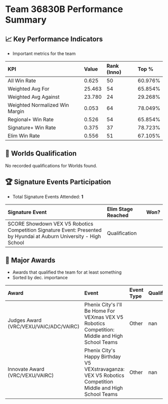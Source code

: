 # Team 36830B Performance Summary

## 📈 Key Performance Indicators
- Important metrics for the team

| KPI | Value | Rank (Inno) | Top % |
|:---|:-----|:----|:-----|
| All Win Rate | 0.625 | 50 | 60.976% |
| Weighted Avg For | 25.463 | 54 | 65.854% |
| Weighted Avg Against | 23.780 | 24 | 29.268% |
| Weighted Normalized Win Margin | 0.053 | 64 | 78.049% |
| Regional+ Win Rate | 0.526 | 54 | 65.854% |
| Signature+ Win Rate | 0.375 | 37 | 78.723% |
| Elim Win Rate | 0.556 | 51 | 67.105% |


## 🎯 Worlds Qualification
No recorded qualifications for Worlds found.

## 🏆 Signature Events Participation
- Total Signature Events Attended: **1**

| Signature Event | Elim Stage Reached | Won? |
|:----------------|:-------------------|:----|
| SCORE Showdown VEX V5 Robotics Competition Signature Event: Presented by Hyundai at Auburn University - High School | Qualification |  |


## 🥇 Major Awards
- Awards that qualified the team for at least something
- Sorted by dec. importance

| Award | Event | Event Type | Qualification |
|:------|:------|:-----------|:--------------|
| Judges Award (VRC/VEXU/VAIC/ADC/VAIRC) | Phenix City's I'll Be Home For VEXmas VEX V5 Robotics Competition: Middle and High School Teams | Other | nan |
| Innovate Award (VRC/VEXU/VAIRC) | Phenix City's Happy Birthday V5 VEXstravaganza: VEX V5 Robotics Competition Middle and High School Teams | Other | nan |

